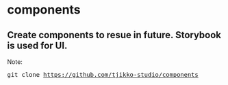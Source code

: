 # components
Create components to resue in future.
Storybook is used for UI.
--------------------------------------
Note: <pre>git clone https://github.com/tjikko-studio/components</pre>
